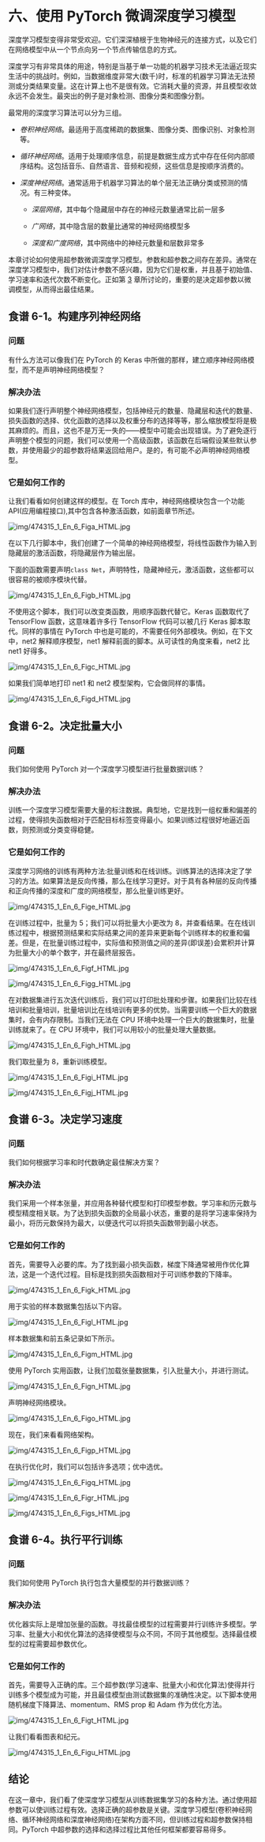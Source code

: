 # 六、使用 PyTorch 微调深度学习模型

深度学习模型变得非常受欢迎。它们深深植根于生物神经元的连接方式，以及它们在网络模型中从一个节点向另一个节点传输信息的方式。

深度学习有非常具体的用途，特别是当基于单一功能的机器学习技术无法逼近现实生活中的挑战时。例如，当数据维度非常大(数千)时，标准的机器学习算法无法预测或分类结果变量。这在计算上也不是很有效。它消耗大量的资源，并且模型收敛永远不会发生。最突出的例子是对象检测、图像分类和图像分割。

最常用的深度学习算法可以分为三组。

*   *卷积神经网络*。最适用于高度稀疏的数据集、图像分类、图像识别、对象检测等。

*   *循环神经网络*。适用于处理顺序信息，前提是数据生成方式中存在任何内部顺序结构。这包括音乐、自然语言、音频和视频，这些信息是按顺序消费的。

*   *深度神经网络*。通常适用于机器学习算法的单个层无法正确分类或预测的情况。有三种变体。
    *   *深层网络*，其中每个隐藏层中存在的神经元数量通常比前一层多

    *   *广网络*，其中隐含层的数量比通常的神经网络模型多

    *   *深度和广度网络*，其中网络中的神经元数量和层数非常多

本章讨论如何使用超参数微调深度学习模型。参数和超参数之间存在差异。通常在深度学习模型中，我们对估计参数不感兴趣，因为它们是权重，并且基于初始值、学习速率和迭代次数不断变化。正如第 [3](3.html) 章所讨论的，重要的是决定超参数以微调模型，从而得出最佳结果。

## 食谱 6-1。构建序列神经网络

### 问题

有什么方法可以像我们在 PyTorch 的 Keras 中所做的那样，建立顺序神经网络模型，而不是声明神经网络模型？

### 解决办法

如果我们逐行声明整个神经网络模型，包括神经元的数量、隐藏层和迭代的数量、损失函数的选择、优化函数的选择以及权重分布的选择等等，那么缩放模型将是极其麻烦的。而且，这也不是万无一失的——模型中可能会出现错误。为了避免逐行声明整个模型的问题，我们可以使用一个高级函数，该函数在后端假设某些默认参数，并使用最少的超参数将结果返回给用户。是的，有可能不必声明神经网络模型。

### 它是如何工作的

让我们看看如何创建这样的模型。在 Torch 库中，神经网络模块包含一个功能 API(应用编程接口),其中包含各种激活函数，如前面章节所述。

![img/474315_1_En_6_Figa_HTML.jpg](img/474315_1_En_6_Figa_HTML.jpg)

在以下几行脚本中，我们创建了一个简单的神经网络模型，将线性函数作为输入到隐藏层的激活函数，将隐藏层作为输出层。

下面的函数需要声明`class Net`，声明特性，隐藏神经元，激活函数，这些都可以很容易的被顺序模块代替。

![img/474315_1_En_6_Figb_HTML.jpg](img/474315_1_En_6_Figb_HTML.jpg)

不使用这个脚本，我们可以改变类函数，用顺序函数代替它。Keras 函数取代了 TensorFlow 函数，这意味着许多行 TensorFlow 代码可以被几行 Keras 脚本取代。同样的事情在 PyTorch 中也是可能的，不需要任何外部模块。例如，在下文中，net2 解释顺序模型，net1 解释前面的脚本。从可读性的角度来看，net2 比 net1 好得多。

![img/474315_1_En_6_Figc_HTML.jpg](img/474315_1_En_6_Figc_HTML.jpg)

如果我们简单地打印 net1 和 net2 模型架构，它会做同样的事情。

![img/474315_1_En_6_Figd_HTML.jpg](img/474315_1_En_6_Figd_HTML.jpg)

## 食谱 6-2。决定批量大小

### 问题

我们如何使用 PyTorch 对一个深度学习模型进行批量数据训练？

### 解决办法

训练一个深度学习模型需要大量的标注数据。典型地，它是找到一组权重和偏差的过程，使得损失函数相对于匹配目标标签变得最小。如果训练过程很好地逼近函数，则预测或分类变得稳健。

### 它是如何工作的

深度学习网络的训练有两种方法:批量训练和在线训练。训练算法的选择决定了学习的方法。如果算法是反向传播，那么在线学习更好。对于具有各种层的反向传播和正向传播的深度和广度的网络模型，那么批量训练更好。

![img/474315_1_En_6_Fige_HTML.jpg](img/474315_1_En_6_Fige_HTML.jpg)

在训练过程中，批量为 5；我们可以将批量大小更改为 8，并查看结果。在在线训练过程中，根据预测结果和实际结果之间的差异来更新每个训练样本的权重和偏差。但是，在批量训练过程中，实际值和预测值之间的差异(即误差)会累积并计算为批量大小的单个数字，并在最终层报告。

![img/474315_1_En_6_Figf_HTML.jpg](img/474315_1_En_6_Figf_HTML.jpg)

![img/474315_1_En_6_Figg_HTML.jpg](img/474315_1_En_6_Figg_HTML.jpg)

在对数据集进行五次迭代训练后，我们可以打印批处理和步骤。如果我们比较在线培训和批量培训，批量培训比在线培训有更多的优势。当需要训练一个巨大的数据集时，会有内存限制。当我们无法在 CPU 环境中处理一个巨大的数据集时，批量训练就来了。在 CPU 环境中，我们可以用较小的批量处理大量数据。

![img/474315_1_En_6_Figh_HTML.jpg](img/474315_1_En_6_Figh_HTML.jpg)

我们取批量为 8，重新训练模型。

![img/474315_1_En_6_Figi_HTML.jpg](img/474315_1_En_6_Figi_HTML.jpg)

![img/474315_1_En_6_Figj_HTML.jpg](img/474315_1_En_6_Figj_HTML.jpg)

## 食谱 6-3。决定学习速度

### 问题

我们如何根据学习率和时代数确定最佳解决方案？

### 解决办法

我们采用一个样本张量，并应用各种替代模型和打印模型参数。学习率和历元数与模型精度相关联。为了达到损失函数的全局最小状态，重要的是将学习速率保持为最小，将历元数保持为最大，以便迭代可以将损失函数带到最小状态。

### 它是如何工作的

首先，需要导入必要的库。为了找到最小损失函数，梯度下降通常被用作优化算法，这是一个迭代过程。目标是找到损失函数相对于可训练参数的下降率。

![img/474315_1_En_6_Figk_HTML.jpg](img/474315_1_En_6_Figk_HTML.jpg)

用于实验的样本数据集包括以下内容。

![img/474315_1_En_6_Figl_HTML.jpg](img/474315_1_En_6_Figl_HTML.jpg)

样本数据集和前五条记录如下所示。

![img/474315_1_En_6_Figm_HTML.jpg](img/474315_1_En_6_Figm_HTML.jpg)

使用 PyTorch 实用函数，让我们加载张量数据集，引入批量大小，并进行测试。

![img/474315_1_En_6_Fign_HTML.jpg](img/474315_1_En_6_Fign_HTML.jpg)

声明神经网络模块。

![img/474315_1_En_6_Figo_HTML.jpg](img/474315_1_En_6_Figo_HTML.jpg)

现在，我们来看看网络架构。

![img/474315_1_En_6_Figp_HTML.jpg](img/474315_1_En_6_Figp_HTML.jpg)

在执行优化时，我们可以包括许多选项；优中选优。

![img/474315_1_En_6_Figq_HTML.jpg](img/474315_1_En_6_Figq_HTML.jpg)

![img/474315_1_En_6_Figr_HTML.jpg](img/474315_1_En_6_Figr_HTML.jpg)

![img/474315_1_En_6_Figs_HTML.jpg](img/474315_1_En_6_Figs_HTML.jpg)

## 食谱 6-4。执行平行训练

### 问题

我们如何使用 PyTorch 执行包含大量模型的并行数据训练？

### 解决办法

优化器实际上是增加张量的函数。寻找最佳模型的过程需要并行训练许多模型。学习率、批量大小和优化算法的选择使模型与众不同，不同于其他模型。选择最佳模型的过程需要超参数优化。

### 它是如何工作的

首先，需要导入正确的库。三个超参数(学习速率、批量大小和优化算法)使得并行训练多个模型成为可能，并且最佳模型由测试数据集的准确性决定。以下脚本使用随机梯度下降算法、momentum、RMS prop 和 Adam 作为优化方法。

![img/474315_1_En_6_Figt_HTML.jpg](img/474315_1_En_6_Figt_HTML.jpg)

让我们看看图表和纪元。

![img/474315_1_En_6_Figu_HTML.jpg](img/474315_1_En_6_Figu_HTML.jpg)

## 结论

在这一章中，我们看了使深度学习模型从训练数据集学习的各种方法。通过使用超参数可以使训练过程有效。选择正确的超参数是关键。深度学习模型(卷积神经网络、循环神经网络和深度神经网络)在架构方面不同，但训练过程和超参数保持相同。PyTorch 中超参数的选择和选择过程比其他任何框架都要容易得多。
